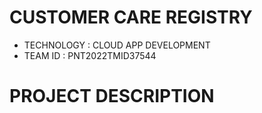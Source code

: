 

# CUSTOMER CARE REGISTRY
- TECHNOLOGY : CLOUD APP DEVELOPMENT
- TEAM ID : PNT2022TMID37544

# PROJECT DESCRIPTION

